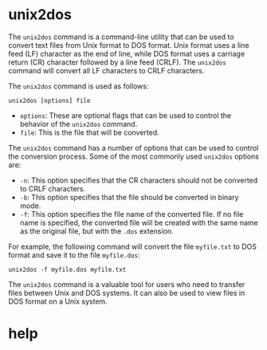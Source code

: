 # unix2dos

The `unix2dos` command is a command-line utility that can be used to convert text files from Unix format to DOS format. Unix format uses a line feed (LF) character as the end of line, while DOS format uses a carriage return (CR) character followed by a line feed (CRLF). The `unix2dos` command will convert all LF characters to CRLF characters.

The `unix2dos` command is used as follows:

```
unix2dos [options] file
```

* `options`: These are optional flags that can be used to control the behavior of the `unix2dos` command.
* `file`: This is the file that will be converted.

The `unix2dos` command has a number of options that can be used to control the conversion process. Some of the most commonly used `unix2dos` options are:

* `-n`: This option specifies that the CR characters should not be converted to CRLF characters.
* `-b`: This option specifies that the file should be converted in binary mode.
* `-f`: This option specifies the file name of the converted file. If no file name is specified, the converted file will be created with the same name as the original file, but with the `.dos` extension.

For example, the following command will convert the file `myfile.txt` to DOS format and save it to the file `myfile.dos`:

```
unix2dos -f myfile.dos myfile.txt
```

The `unix2dos` command is a valuable tool for users who need to transfer files between Unix and DOS systems. It can also be used to view files in DOS format on a Unix system.



# help 

```

```
